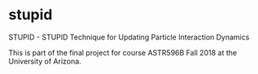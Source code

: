 # stupid
STUPID - STUPID Technique for Updating Particle Interaction Dynamics

This is part of the final project for course ASTR596B Fall 2018 at the University of Arizona.